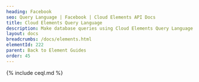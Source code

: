 ```yaml
---
heading: Facebook
seo: Query Language | Facebook | Cloud Elements API Docs
title: Cloud Elements Query Language
description: Make database queries using Cloud Elements Query Language.
layout: docs
breadcrumbs: /docs/elements.html
elementId: 222
parent: Back to Element Guides
order: 45
---
```


{% include ceql.md %}
